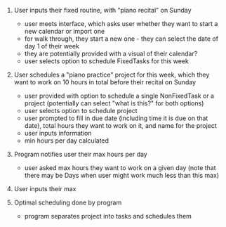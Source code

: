 1. User inputs their fixed routine, with "piano recital" on Sunday
    - user meets interface, which asks user whether they want to start a new calendar or import one
    - for walk through, they start a new one - they can select the date of day 1 of their week
    - they are potentially provided with a visual of their calendar?
    - user selects option to schedule FixedTasks for this week
    
2. User schedules a "piano practice" project for this week, which they want to work on 10 hours in total before
their recital on Sunday
    - user provided with option to schedule a single NonFixedTask or a project (potentially can select
    "what is this?" for both options)
    - user selects option to schedule project
    - user prompted to fill in due date (including time it is due on that date), total hours they want to work on it, and name for the project
    - user inputs information
    - min hours per day calculated
    
3. Program notifies user their max hours per day
    - user asked max hours they want to work on a given day (note that there may be Days when user might work
    much less than this max)
    
4. User inputs their max
 
5. Optimal scheduling done by program
    - program separates project into tasks and schedules them
